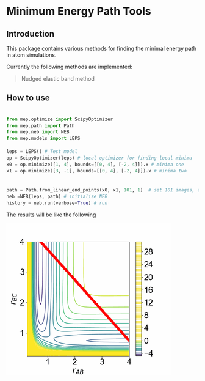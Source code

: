 # Minimum Energy Path Tools

## Introduction 
This package contains various methods for finding the minimal energy path in atom simulations.

Currently the following methods are implemented:

> Nudged elastic band method


## How to use

```python

from mep.optimize import ScipyOptimizer
from mep.path import Path
from mep.neb import NEB
from mep.models import LEPS

leps = LEPS() # Test model 
op = ScipyOptimizer(leps) # local optimizer for finding local minima
x0 = op.minimize([1, 4], bounds=[[0, 4], [-2, 4]]).x # minima one
x1 = op.minimize([3, -1], bounds=[[0, 4], [-2, 4]]).x # minima two


path = Path.from_linear_end_points(x0, x1, 101, 1)  # set 101 images, and k=1
neb =NEB(leps, path) # initialize NEB
history = neb.run(verbose=True) # run

```

The results will be like the following

![LEPS example](./assets/leps.gif)
